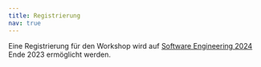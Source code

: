 ```yaml
---
title: Registrierung
nav: true
---
```


Eine Registrierung für den Workshop wird auf [Software Engineering 2024](https://se2024.se.jku.at) Ende 2023 ermöglicht werden.  

